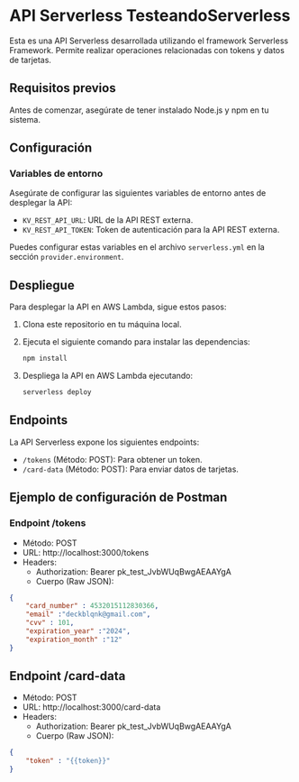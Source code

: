 # API Serverless TesteandoServerless

Esta es una API Serverless desarrollada utilizando el framework Serverless Framework. Permite realizar operaciones relacionadas con tokens y datos de tarjetas.

## Requisitos previos

Antes de comenzar, asegúrate de tener instalado Node.js y npm en tu sistema.

## Configuración

### Variables de entorno

Asegúrate de configurar las siguientes variables de entorno antes de desplegar la API:

- `KV_REST_API_URL`: URL de la API REST externa.
- `KV_REST_API_TOKEN`: Token de autenticación para la API REST externa.

Puedes configurar estas variables en el archivo `serverless.yml` en la sección `provider.environment`.

## Despliegue

Para desplegar la API en AWS Lambda, sigue estos pasos:

1. Clona este repositorio en tu máquina local.
2. Ejecuta el siguiente comando para instalar las dependencias:

   ```bash
   npm install
   ```
3. Despliega la API en AWS Lambda ejecutando:

   ```bash
   serverless deploy
   ```
## Endpoints

La API Serverless expone los siguientes endpoints:

- `/tokens` (Método: POST): Para obtener un token.
- `/card-data` (Método: POST): Para enviar datos de tarjetas.

## Ejemplo de configuración de Postman

### Endpoint /tokens
- Método: POST
- URL: http://localhost:3000/tokens
- Headers:
    - Authorization: Bearer pk_test_JvbWUqBwgAEAAYgA
    - Cuerpo (Raw JSON):
    
```json
{
    "card_number" : 4532015112830366,
    "email" :"deckblqnk@gmail.com",
    "cvv" : 101,
    "expiration_year" :"2024",
    "expiration_month" :"12"
}
```
## Endpoint /card-data
- Método: POST
- URL: http://localhost:3000/card-data
- Headers:
    - Authorization: Bearer pk_test_JvbWUqBwgAEAAYgA
    - Cuerpo (Raw JSON):
    
```json
{
    "token" : "{{token}}"
}
```